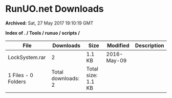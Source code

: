# RunUO.net Downloads #

**Archived:** Sat, 27 May 2017 19:10:19 GMT

**Index of . / Tools / runuo / scripts /**

| File |Downloads |Size |Modified |Description |
| ---- |  ---- |  ---- |  ---- |  ---- |
| LockSystem.rar |2 |1.1 KB |2016-May-09 | |
| 1 Files - 0 Folders |Total downloads: 2 |Total size: 1.1 KB | | |
